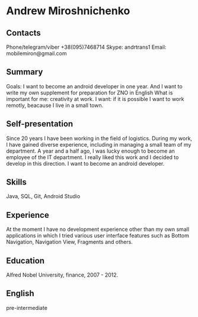 <h1>Andrew Miroshnichenko</h1> 

<h2>Contacts</h2>
Phone/telegram/viber +38(095)7468714  
Skype: andrtrans1  
Email: mobilemiron@gmail.com  


<h2>Summary</h2>
Goals: I want to become an android developer in one year. 
And I want to write my own supplement for preparation for ZNO in English  
What is important for me: creativity at work.  
I want: if it is possible I want to work remotly, beacause I live in a small town.  

<h2>Self-presentation</h2>
Since 20 years I have been working in the field of logistics. During my work, I have gained diverse experience, 
including in managing a small team of my department. A year and a half ago, I was lucky enough to become an employee of the IT department. 
I really liked this work and I decided to develop in this direction. I want to become an android developer.

<h2>Skills</h2>
Java, SQL, Git, Android Studio

<h2>Experience</h2>
At the moment I have no development experience other than my own small applications in which 
I tried various user interface features such as Bottom Navigation, Navigation View, Fragments and others.

<h2>Education</h2>
Alfred Nobel University, finance, 2007 - 2012.

<h2>English</h2>
pre-intermediate